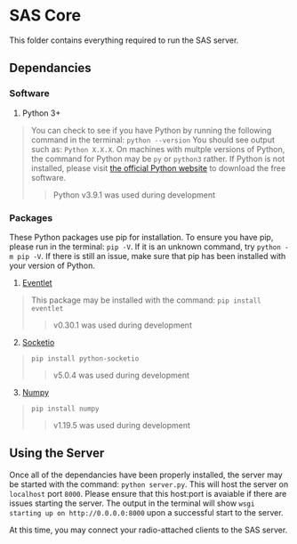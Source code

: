 # SAS Core
This folder contains everything required to run the SAS server. 

## Dependancies
### Software

 1. Python 3+
 > You can check to see if you have Python by running the following command in the terminal: `python --version` You should see output such as: `Python X.X.X`. On machines with multple versions of Python, the command for Python may be `py` or `python3` rather. If Python is not installed, please visit [the official Python website](http://https://www.python.org/downloads/ "the official Python website") to download the free software.
 >> Python v3.9.1 was used during development

### Packages
These Python packages use pip for installation. To ensure you have pip, please run in the terminal: ``pip -V``. If it is an unknown command, try ``python -m pip -V``. If there is still an issue, make sure that pip has been installed with your version of Python.

 1. [Eventlet](https://pypi.org/project/eventlet/ "Eventlet")
 > This package may be installed with the command: ``pip install eventlet``
 >> v0.30.1 was used during development

 2. [Socketio](https://pypi.org/project/python-socketio/ "Socketio")
 > ``pip install python-socketio``
 >> v5.0.4 was used during development

 3. [Numpy](https://pypi.org/project/numpy/ "Numpy")
 > ``pip install numpy``
 >> v1.19.5 was used during development
 
## Using the Server
Once all of the dependancies have been properly installed, the server may be started with the command: ``python server.py``. This will host the server on `localhost` port `8000`. Please ensure that this host:port is avaiable if there are issues starting the server. The output in the terminal will show ``wsgi starting up on http://0.0.0.0:8000`` upon a successful start to the server.

At this time, you may connect your radio-attached clients to the SAS server.


